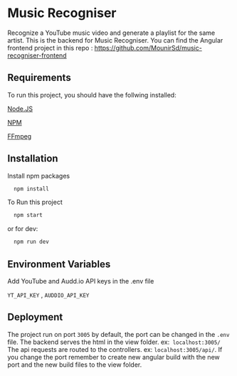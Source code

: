 
# Music Recogniser

Recognize a YouTube music video and generate a playlist for the same artist.
This is the backend for Music Recogniser. 
You can find the Angular frontend project in this repo : https://github.com/MounirSd/music-recogniser-frontend


## Requirements

To run this project, you should have the follwing installed:

[Node.JS](https://nodejs.org/en/)

[NPM](https://docs.npmjs.com/downloading-and-installing-node-js-and-npm)

[FFmpeg](https://ffmpeg.org/)

## Installation

Install npm packages

```bash
  npm install
```

To Run this project

```bash
  npm start
```
or for dev:
```bash
  npm run dev
```
## Environment Variables

Add YouTube and Audd.io API keys in the .env file

`YT_API_KEY` , `AUDDIO_API_KEY`



## Deployment

The project run on port `3005` by default, the port can be changed in the `.env` file.
The backend serves the html in the view folder. ex:` localhost:3005/`
The api requests are routed to the controllers. ex: `localhost:3005/api/`.
If you change the port remember to create new angular build with the new port and the new build files to the view folder.
